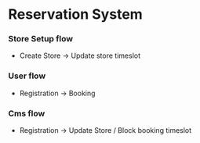# Reservation System
### Store Setup flow
- Create Store -> Update store timeslot

### User flow
- Registration -> Booking

### Cms flow
- Registration -> Update Store / Block booking timeslot
